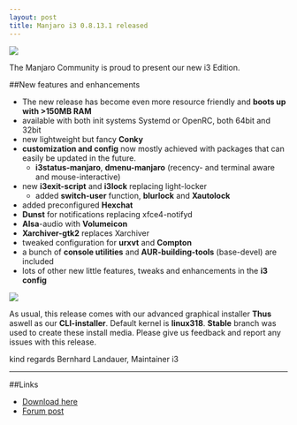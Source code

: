 ```yaml
---
layout: post
title: Manjaro i3 0.8.13.1 released
---
```


<img src="https://manjaro.github.io/images/manjaro-i3-0.8.13.1.jpg">

The Manjaro Community is proud to present our new i3 Edition.

##New features and enhancements

* The new release has become even more resource friendly and **boots up with >150MB RAM**
* available with both init systems Systemd or OpenRC, both 64bit and 32bit
* new lightweight but fancy **Conky**
* **customization and config** now mostly achieved with packages that can easily be updated in the future.
  * **i3status-manjaro**, **dmenu-manjaro** (recency- and terminal aware and mouse-interactive)
* new **i3exit-script** and **i3lock** replacing light-locker
  * added **switch-user** function, **blurlock** and **Xautolock**
* added preconfigured **Hexchat**
* **Dunst** for notifications replacing xfce4-notifyd
* **Alsa**-audio with **Volumeicon**
* **Xarchiver-gtk2** replaces Xarchiver
* tweaked configuration for **urxvt** and **Compton**
* a bunch of **console utilities** and **AUR-building-tools** (base-devel) are included
* lots of other new little features, tweaks and enhancements in the **i3 config**

<img src="https://manjaro.github.io/images/manjaro-i3-0.8.13.1_busy.jpg">

As usual, this release comes with our advanced graphical installer **Thus** aswell as our **CLI-installer**.
Default kernel is **linux318**. **Stable** branch was used to create these install media.
Please give us feedback and report any issues with this release.

kind regards
Bernhard Landauer, Maintainer i3

----

##Links

* [Download here](http://sourceforge.net/projects/manjarolinux/files/community/i3/2015.08/)
* [Forum post](https://forum.manjaro.org/index.php?topic=24627.0)
